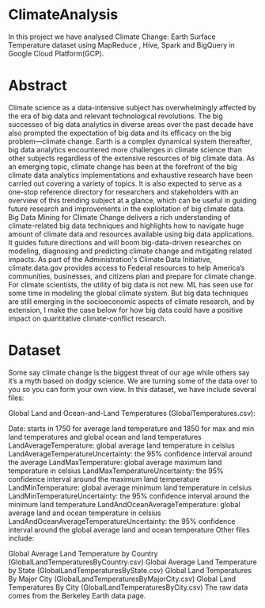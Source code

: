 # ClimateAnalysis
In this project we have analysed Climate Change: Earth Surface Temperature dataset using MapReduce , Hive, Spark and BigQuery in Google Cloud Platform(GCP).

# Abstract
Climate science as a data-intensive subject has overwhelmingly affected by the era of big data
and relevant technological revolutions. The big successes of big data analytics in diverse areas over the past decade have also prompted the expectation of big data and its efficacy on the big problem—climate change. Earth is a complex dynamical system thereafter, big data analytics encountered more challenges in climate science than other subjects regardless of the extensive resources of big climate data. As an emerging topic, climate change has been at the forefront of the big climate data analytics implementations and exhaustive research have been carried out covering a variety of topics. It is also expected to serve as a one-stop reference directory for researchers and stakeholders with an overview of this trending subject at a glance, which can be useful in guiding future research and improvements in the exploitation of big climate data. Big Data Mining for Climate Change delivers a rich understanding of climate-related big data techniques and highlights how to navigate huge amount of climate data and resources available using big data applications. It guides future directions and will boom big-data-driven researches on modeling, diagnosing and predicting climate change and mitigating related impacts. As part of the Administration's Climate Data Initiative, climate.data.gov provides access to Federal resources to help America’s communities, businesses, and citizens plan and prepare for climate change. For climate scientists, the utility of big data is not new. ML has seen use for some time in modeling the global climate system. But big data techniques are still emerging in the socioeconomic aspects of climate research, and by extension, I make the case below for how big data could have a positive impact on quantitative climate-conflict research.

# Dataset
Some say climate change is the biggest threat of our age while others say it’s a myth based on dodgy science. We are turning some of the data over to you so you can form your own view. In this dataset, we have include several files:

Global Land and Ocean-and-Land Temperatures (GlobalTemperatures.csv):

Date: starts in 1750 for average land temperature and 1850 for max and min land temperatures and global ocean and land temperatures
LandAverageTemperature: global average land temperature in celsius
LandAverageTemperatureUncertainty: the 95% confidence interval around the average
LandMaxTemperature: global average maximum land temperature in celsius
LandMaxTemperatureUncertainty: the 95% confidence interval around the maximum land temperature
LandMinTemperature: global average minimum land temperature in celsius
LandMinTemperatureUncertainty: the 95% confidence interval around the minimum land temperature
LandAndOceanAverageTemperature: global average land and ocean temperature in celsius
LandAndOceanAverageTemperatureUncertainty: the 95% confidence interval around the global average land and ocean temperature
Other files include:

Global Average Land Temperature by Country (GlobalLandTemperaturesByCountry.csv)
Global Average Land Temperature by State (GlobalLandTemperaturesByState.csv)
Global Land Temperatures By Major City (GlobalLandTemperaturesByMajorCity.csv)
Global Land Temperatures By City (GlobalLandTemperaturesByCity.csv)
The raw data comes from the Berkeley Earth data page.

